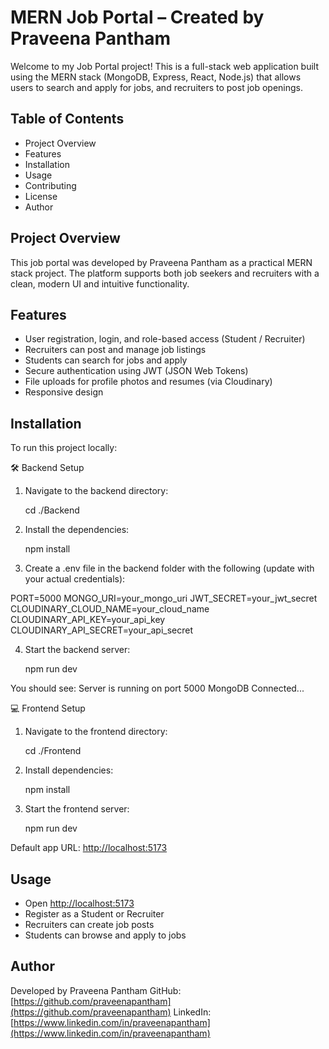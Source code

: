 # MERN Job Portal – Created by Praveena Pantham

Welcome to my Job Portal project! This is a full-stack web application built using the MERN stack (MongoDB, Express, React, Node.js) that allows users to search and apply for jobs, and recruiters to post job openings.

## Table of Contents

* Project Overview
* Features
* Installation
* Usage
* Contributing
* License
* Author

## Project Overview

This job portal was developed by Praveena Pantham as a practical MERN stack project. The platform supports both job seekers and recruiters with a clean, modern UI and intuitive functionality.

## Features

* User registration, login, and role-based access (Student / Recruiter)
* Recruiters can post and manage job listings
* Students can search for jobs and apply
* Secure authentication using JWT (JSON Web Tokens)
* File uploads for profile photos and resumes (via Cloudinary)
* Responsive design

## Installation

To run this project locally:

🛠 Backend Setup

1. Navigate to the backend directory:

   cd ./Backend

2. Install the dependencies:

   npm install

3. Create a .env file in the backend folder with the following (update with your actual credentials):

PORT=5000
MONGO\_URI=your\_mongo\_uri
JWT\_SECRET=your\_jwt\_secret
CLOUDINARY\_CLOUD\_NAME=your\_cloud\_name
CLOUDINARY\_API\_KEY=your\_api\_key
CLOUDINARY\_API\_SECRET=your\_api\_secret

4. Start the backend server:

   npm run dev

You should see:
Server is running on port 5000
MongoDB Connected...

💻 Frontend Setup

1. Navigate to the frontend directory:

   cd ./Frontend

2. Install dependencies:

   npm install

3. Start the frontend server:

   npm run dev

Default app URL: [http://localhost:5173](http://localhost:5173)

## Usage

* Open [http://localhost:5173](http://localhost:5173)
* Register as a Student or Recruiter
* Recruiters can create job posts
* Students can browse and apply to jobs

## Author

Developed by Praveena Pantham
GitHub: [https://github.com/praveenapantham](https://github.com/praveenapantham)
LinkedIn: [https://www.linkedin.com/in/praveenapantham](https://www.linkedin.com/in/praveenapantham)

